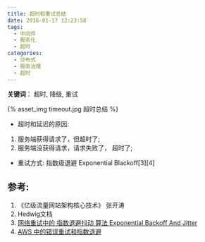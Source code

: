 ```yaml
---
title: 超时和重试总结
date: 2016-01-17 12:23:58
tags:
  - 中间件
  - 服务化
  - 超时
categories:
  - 分布式 
  - 服务治理
  - 超时   
---
```


**关键词**： 超时, 降级, 重试 

{% asset_img  timeout.jpg  超时总结 %}

+ 超时和延迟的原因:
1. 服务端获得请求了，但超时了;
2. 服务端没获得请求，请求失败了， 超时了;

+ 重试方式:
指数级退避 Exponential Blackoff[3][4]


## 参考:

1. 《亿级流量网站架构核心技术》 张开涛
2. Hedwig文档
3. [网络重试中的 指数退避抖动 算法 Exponential Backoff And Jitter](https://www.jianshu.com/p/0a6ee8c13522)
4. [AWS 中的错误重试和指数退避](https://docs.aws.amazon.com/zh_cn/general/latest/gr/api-retries.html)
